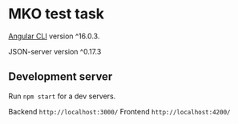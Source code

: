 # MKO test task

[Angular CLI](https://github.com/angular/angular-cli) version ^16.0.3.

JSON-server version ^0.17.3

## Development server

Run `npm start` for a dev servers.

Backend `http://localhost:3000/`
Frontend `http://localhost:4200/`
